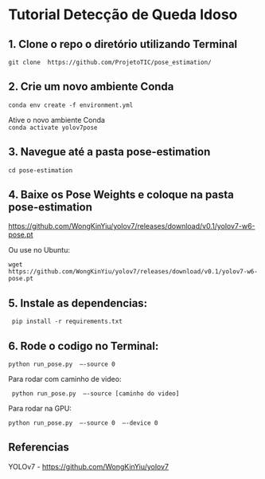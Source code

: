 # Tutorial Detecção de Queda Idoso

## 1.	Clone o repo o diretório utilizando Terminal
``` git clone  https://github.com/ProjetoTIC/pose_estimation/ ``` 

## 2.	Crie um novo ambiente Conda

``` conda env create -f environment.yml ```

Ative o novo ambiente Conda  
``` conda activate yolov7pose ```

## 3.	Navegue até a pasta pose-estimation  
``` cd pose-estimation ```

## 4.	Baixe os Pose Weights e coloque na pasta pose-estimation
https://github.com/WongKinYiu/yolov7/releases/download/v0.1/yolov7-w6-pose.pt 

Ou use no Ubuntu:

``` wget https://github.com/WongKinYiu/yolov7/releases/download/v0.1/yolov7-w6-pose.pt ```

## 5. Instale as dependencias:

``` pip install -r requirements.txt```

## 6. Rode o codigo no Terminal:

``` python run_pose.py  –-source 0 ```

Para rodar com caminho de video:

``` python run_pose.py  –-source [caminho do video]```

Para rodar na GPU:

``` python run_pose.py  –-source 0  –-device 0 ```


## Referencias
YOLOv7 - https://github.com/WongKinYiu/yolov7 
